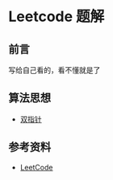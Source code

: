 # Leetcode 题解

## 前言

写给自己看的，看不懂就是了

## 算法思想

- [双指针](Leetcode%20题解%20-%20双指针.md)  
<!-- - [排序](Leetcode%20题解%20-%20排序.md)  
- [贪心思想](Leetcode%20题解%20-%20贪心思想.md)  
- [二分查找](Leetcode%20题解%20-%20二分查找.md)  
- [分治](Leetcode%20题解%20-%20分治.md)  
- [搜索](Leetcode%20题解%20-%20搜索.md)  
- [动态规划](Leetcode%20题解%20-%20动态规划.md)  
- [数学](Leetcode%20题解%20-%20数学.md)  

## 数据结构相关

- [链表](Leetcode%20题解%20-%20链表.md)
- [树](Leetcode%20题解%20-%20树.md)
- [栈和队列](Leetcode%20题解%20-%20栈和队列.md)
- [哈希表](Leetcode%20题解%20-%20哈希表.md)
- [字符串](Leetcode%20题解%20-%20字符串.md)
- [数组与矩阵](Leetcode%20题解%20-%20数组与矩阵.md)
- [图](Leetcode%20题解%20-%20图.md)
- [位运算](Leetcode%20题解%20-%20位运算.md) -->

## 参考资料

- [LeetCode](https://leetcode.cn/)
